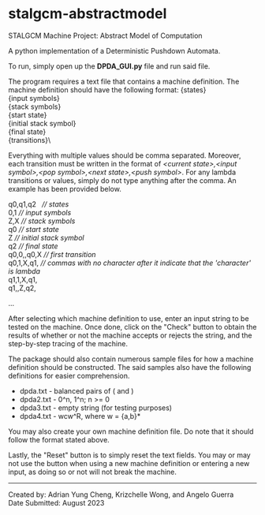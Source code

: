 # stalgcm-abstractmodel
STALGCM Machine Project: Abstract Model of Computation

A python implementation of a Deterministic Pushdown Automata.

To run, simply open up the **DPDA_GUI.py** file and run said file. 

The program requires a text file that contains a machine definition. The machine definition should have the following format:
{states}\
{input symbols}\
{stack symbols}\
{start state}\
{initial stack symbol}\
{final state}\
{transitions}\

Everything with multiple values should be comma separated. Moreover, each transition must be written in the format of *\<current state\>,\<input symbol\>,\<pop symbol\>,\<next state\>,\<push symbol\>*. For any lambda transitions or values, simply do not type anything after the comma. An example has been provided below.

q0,q1,q2&nbsp;&nbsp;&nbsp;*// states*\
0,1             *// input symbols*\
Z,X             *// stack symbols*\
q0              *// start state*\
Z               *// initial stack symbol*\
q2              *// final state*\
q0,0,,q0,X      *// first transition*\
q0,1,X,q1,      *// commas with no character after it indicate that the 'character' is lambda*\
q1,1,X,q1,\
q1,,Z,q2,

...

After selecting which machine definition to use, enter an input string to be tested on the machine. Once done, click on the "Check" button to obtain the results of whether or not the machine accepts or rejects the string, and the step-by-step tracing of the machine.

The package should also contain numerous sample files for how a machine definition should be constructed. The said samples also have the following definitions for easier comprehension.
- dpda.txt - balanced pairs of ( and )
- dpda2.txt - 0^n, 1^n; n >= 0
- dpda3.txt - empty string (for testing purposes)
- dpda4.txt - wcw^R, where w = {a,b}*

You may also create your own machine definition file. Do note that it should follow the format stated above.

Lastly, the "Reset" button is to simply reset the text fields. You may or may not use the button when using a new machine definition or entering a new input, as doing so or not will not break the machine.

---
Created by: Adrian Yung Cheng, Krizchelle Wong, and Angelo Guerra<br>
Date Submitted: August 2023
